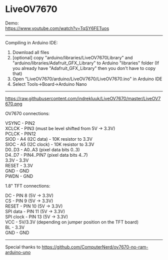 # LiveOV7670
  
Demo:  
https://www.youtube.com/watch?v=TqSY6FETuos  
  
-------------------------------------------------------------------------------  
  
Compiling in Arduino IDE:  
  
1. Download all files
2. [optional] copy "arduino/libraries/LiveOV7670Library" and "arduino/libraries/Adafruit_GFX_Library" to Arduino "libraries" folder (If you already have "Adafruit_GFX_Library" then you don't have to copy that)
3. Open "LiveOV7670/arduino/LiveOV7670/LiveOV7670.ino" in Arduino IDE
4. Select Tools->Board->Arduino Nano
  
-------------------------------------------------------------------------------
  
https://raw.githubusercontent.com/indrekluuk/LiveOV7670/master/LiveOV7670.png

OV7670 connections:  
  
VSYNC - PIN2  
XCLCK - PIN3 (must be level shifted from 5V -> 3.3V)  
PCLCK - PIN12  
SIOD  - A4 (I2C data) - 10K resistor to 3.3V  
SIOC  - A5 (I2C clock) - 10K resistor to 3.3V  
D0..D3 - A0..A3 (pixel data bits 0..3)  
D4..D7 - PIN4..PIN7 (pixel data bits 4..7)  
3.3V  - 3.3V  
RESET - 3.3V  
GND   - GND  
PWDN  - GND  
  
1.8" TFT connections:  
  
DC - PIN 8 (5V -> 3.3V)  
CS - PIN 9 (5V -> 3.3V)  
RESET - PIN 10 (5V -> 3.3V)  
SPI data - PIN 11 (5V -> 3.3V)  
SPI clock - PIN 13 (5V -> 3.3V)  
VCC - 5V/3.3V (depending on jumper position on the TFT board)  
BL - 3.3V  
GND - GND  
  
-------------------------------------------------------------------------------
  
Special thanks to
https://github.com/ComputerNerd/ov7670-no-ram-arduino-uno

